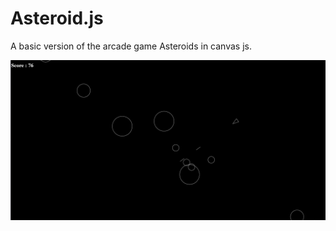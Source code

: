 # Asteroid.js
A basic version of the arcade game Asteroids in canvas js.

![canvas ScreenShot](screenshot.JPG)
